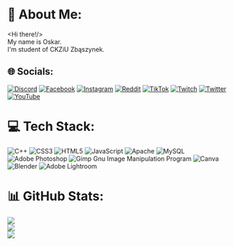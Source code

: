# 💫 About Me:
<Hi there!/><br>My name is Oskar.<br>I'm student of CKZiU Zbąszynek.


## 🌐 Socials:
[![Discord](https://img.shields.io/badge/Discord-%237289DA.svg?logo=discord&logoColor=white)](https://discord.gg/https://discord.gg/3cvjPY5) [![Facebook](https://img.shields.io/badge/Facebook-%231877F2.svg?logo=Facebook&logoColor=white)](https://facebook.com/stroinskioskar) [![Instagram](https://img.shields.io/badge/Instagram-%23E4405F.svg?logo=Instagram&logoColor=white)](https://instagram.com/to_ten_stroik) [![Reddit](https://img.shields.io/badge/Reddit-%23FF4500.svg?logo=Reddit&logoColor=white)](https://reddit.com/user/oZiGra) [![TikTok](https://img.shields.io/badge/TikTok-%23000000.svg?logo=TikTok&logoColor=white)](https://tiktok.com/@oZiGra) [![Twitch](https://img.shields.io/badge/Twitch-%239146FF.svg?logo=Twitch&logoColor=white)](https://twitch.tv/oZiGra) [![Twitter](https://img.shields.io/badge/Twitter-%231DA1F2.svg?logo=Twitter&logoColor=white)](https://twitter.com/OskarStroinski) [![YouTube](https://img.shields.io/badge/YouTube-%23FF0000.svg?logo=YouTube&logoColor=white)](https://youtube.com/@oZiGra) 

# 💻 Tech Stack:
![C++](https://img.shields.io/badge/c++-%2300599C.svg?style=for-the-badge&logo=c%2B%2B&logoColor=white) ![CSS3](https://img.shields.io/badge/css3-%231572B6.svg?style=for-the-badge&logo=css3&logoColor=white) ![HTML5](https://img.shields.io/badge/html5-%23E34F26.svg?style=for-the-badge&logo=html5&logoColor=white) ![JavaScript](https://img.shields.io/badge/javascript-%23323330.svg?style=for-the-badge&logo=javascript&logoColor=%23F7DF1E) ![Apache](https://img.shields.io/badge/apache-%23D42029.svg?style=for-the-badge&logo=apache&logoColor=white) ![MySQL](https://img.shields.io/badge/mysql-%2300f.svg?style=for-the-badge&logo=mysql&logoColor=white) ![Adobe Photoshop](https://img.shields.io/badge/adobephotoshop-%2331A8FF.svg?style=for-the-badge&logo=adobephotoshop&logoColor=white) ![Gimp Gnu Image Manipulation Program](https://img.shields.io/badge/Gimp-657D8B?style=for-the-badge&logo=gimp&logoColor=FFFFFF) ![Canva](https://img.shields.io/badge/Canva-%2300C4CC.svg?style=for-the-badge&logo=Canva&logoColor=white) ![Blender](https://img.shields.io/badge/blender-%23F5792A.svg?style=for-the-badge&logo=blender&logoColor=white) ![Adobe Lightroom](https://img.shields.io/badge/Adobe%20Lightroom-31A8FF.svg?style=for-the-badge&logo=Adobe%20Lightroom&logoColor=white)
# 📊 GitHub Stats:
![](https://github-readme-stats.vercel.app/api?username=stroinskioskar&theme=dark&hide_border=false&include_all_commits=false&count_private=false)<br/>
![](https://github-readme-streak-stats.herokuapp.com/?user=stroinskioskar&theme=dark&hide_border=false)<br/>
![](https://github-readme-stats.vercel.app/api/top-langs/?username=stroinskioskar&theme=dark&hide_border=false&include_all_commits=false&count_private=false&layout=compact)
